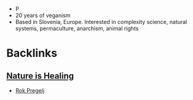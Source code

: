- P
- 20 years of veganism
- Based in Slovenia, Europe. Interested in complexity science, natural systems, permaculture, anarchism, animal rights

# Backlinks
## [Nature is Healing](<Nature is Healing.md>)
- [Rok Pregelj](<Rok Pregelj.md>)

